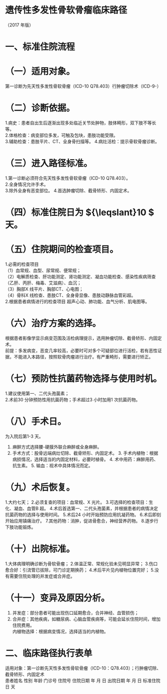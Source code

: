 # 遗传性多发性骨软骨瘤临床路径  
（2017 年版）  
# 一、标准住院流程  
# （一）适用对象。  
第一诊断为先天性多发性骨软骨瘤（ICD-10 Q78.403）行肿瘤切除术（ICD-9-）  
# （二）诊断依据。  
1.病史：患者自出生后逐渐出现多处临近关节处肿物，肢体畸形，双下肢不等长等。  
2.体格检查：病变部位多发，可触及包块，患肢功能受限。  
3.辅助检查：患肢平片、CT、全身骨扫描等。 4.病灶活检：提示骨软骨瘤诊断。  
# （三）进入路径标准。  
1.第一诊断必须符合先天性多发性骨软骨瘤（ICD-10 Q78.403）。  
2.全身情况允许手术。  
3.除外全身有恶变部位。 4.首选肿瘤切除、截骨矫形、内固定术。  
# （四）标准住院日为 ${\leqslant}10 $ 天。  
# （五）住院期间的检查项目。  
1.必需的检查项目  
（1）血常规、血型、尿常规、便常规；  
（2）电解质检查、肝功能测定、肾功能测定、凝血功能检查、感染性疾病筛查（乙肝、丙肝、梅毒、艾滋病）、血沉；  
（3）胸部X 线平片、胸部CT、心电图；  
（4）骨科X 线检查、患肢CT、全身骨显像、患肢动静脉血管彩超。  
2.根据患者病情进行的检查项目 超声心动、肺功能、血气分析、肌电图等。  
# （六）治疗方案的选择。  
根据患者影像学显示病变范围及活检病理提示，选用肿瘤切除、截骨矫形、内固定术。  
前提：多发病变，恶变几率较高，必要时可对多个可疑部位进行活检，若有恶性证据，不能进入本路径，按照软骨肉瘤进行治疗。有严重畸形，需要进行矫正。  
# （七）预防性抗菌药物选择与使用时机。  
1.建议使用第一、二代头孢菌素；  
2.术前30 分钟预防性用抗菌药物；手术超过3 小时加用1 次抗菌药物。  
# （八）手术日。  
为入院后第1-3 天。  
1.   麻醉方式选择腰-硬膜外联合麻醉或全身麻醉。  
2. 手术方式：股骨远端病灶切除、截骨矫形、内固定术。 3. 手术内植物：根据病损情况，选择适当的内固定材料，必要时植骨。 4. 术中用药：麻醉用药、抗生素。 5. 输血：视术中具体情况而定。  
# （九）术后恢复。  
1.大约七天； 2.必须复查的项目：血常规、X 光片。 3.可选择的检查项目：生化、凝血、血管B 超。 4.术后首选第一、二代头孢菌素，并根据患者的病情决定抗菌药物的选择与使用时间。 5.术后24 小时开始预防应用抗凝药物。 6.术后即刻开始应用镇痛治疗。 7.其他药物：消肿，促进骨愈合，神经营养药物。 8.逐步行下肢功能锻炼。  
# （十）出院标准。  
1.大体病理明确诊断为骨软骨瘤； 2.体温正常、常规化验未见明显异常； 3.伤口愈合好：引流管已拔除，可门诊定期换药； 4.术后平片见内植物位置完好； 5.没有需要住院处理的并发症或合并症。  
# （十一）变异及原因分析。  
1. 并发症：部分患者可能出现伤口延期愈合，合并神经、血管损伤；  
2. 合并症：其他疾病，如糖尿病、心脑血管疾病等，可能会延长住院时间，增加住院费用。  
内植物选择：根据病变情况，选择适当的内植物。  
# 二、临床路径执行表单  
适用对象：第一诊断先天性多发性骨软骨瘤（ICD-10：Q78.403）；行肿瘤切除、截骨矫形、内固定术  
患者姓名             性别    年龄        门诊号         住院号           住院日期       年  月  日   出院日期      年  月   日  标准住院日      天  
